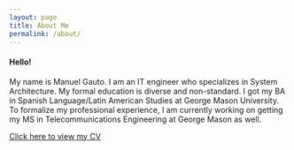 ```yaml
---
layout: page
title: About Me
permalink: /about/
---
```

#### Hello! ####
 My name is Manuel Gauto. I am an IT engineer who specializes in System Architecture. My formal education is diverse and non-standard. I got my BA in Spanish Language/Latin American Studies at George Mason University. To formalize my professional experience, I am currently working on getting my MS in Telecommunications Engineering at George Mason as well.

 [Click here to view my CV](/Manuel%20Gauto%20CV.pdf)
